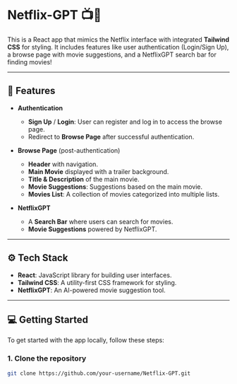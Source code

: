 # Netflix-GPT 📺🍿

This is a React app that mimics the Netflix interface with integrated **Tailwind CSS** for styling. It includes features like user authentication (Login/Sign Up), a browse page with movie suggestions, and a NetflixGPT search bar for finding movies!

---

## 🚀 Features

- **Authentication**
  - **Sign Up** / **Login**: User can register and log in to access the browse page.
  - Redirect to **Browse Page** after successful authentication.

- **Browse Page** (post-authentication)
  - **Header** with navigation.
  - **Main Movie** displayed with a trailer background.
  - **Title & Description** of the main movie.
  - **Movie Suggestions**: Suggestions based on the main movie.
  - **Movies List**: A collection of movies categorized into multiple lists.

- **NetflixGPT**
  - A **Search Bar** where users can search for movies.
  - **Movie Suggestions** powered by NetflixGPT.

---

## ⚙️ Tech Stack

- **React**: JavaScript library for building user interfaces.
- **Tailwind CSS**: A utility-first CSS framework for styling.
- **NetflixGPT**: An AI-powered movie suggestion tool.

---

## 💻 Getting Started

To get started with the app locally, follow these steps:

### 1. Clone the repository
```bash
git clone https://github.com/your-username/Netflix-GPT.git
